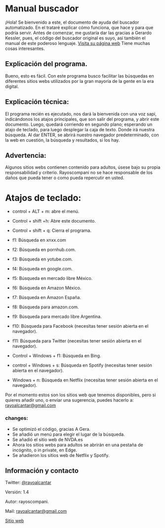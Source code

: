 # Manual buscador
¡Hola! Se bienvenido a este, el documento de ayuda del buscador automatizado.
En el trataré explicar cómo funciona, que hace y para que podría servir.
Antes de comenzar, me gustaría dar las gracias a Gerardo Kessler, pues, el código del  buscador original es suyo, así también el manual de este poderoso lenguaje.
[Visita su página web](https://reaperyotrasyerbas.com/index.php)
Tiene muchas cosas interesantes.

## Explicación del programa.

Bueno, esto es fácil. Con este programa busco facilitar las búsquedas en diferentes sitios webs utilizados por la gran mayoría de la gente en la era digital.

## Explicación técnica:

El programa recién es ejecutado, nos dará la bienvenida con una voz sapi, indicándonos los atajos principales, que son salir del programa, y abrir este documento.
Luego, quedará corriendo en segundo plano; esperando un atajo de teclado, para luego desplegar la caja de texto. Donde irá nuestra búsqueda. Al dar ENTER, se abrirá nuestro navegador predeterminado, con la web en cuestión, la búsqueda y resultados, si los hay.

## Advertencia:
Algunos sitios webs contienen contenido para adultos, úsese bajo su propia responsabilidad y criterio.
Rayoscompani no se hace responsable de los daños que pueda tener o como pueda repercutir en usted.

# Atajos de teclado:
* control + ALT + m: abre el menú.

* Control + shift +h: Abre este documento.
* Control + shift + q: Cierra el programa.
* f1: Búsqueda en xnxx.com
* f2: Búsqueda en pornhub.com.
* f3: Búsqueda en yotube.com.
* f4: Búsqueda en google.com.
* f5: Búsqueda en mercado libre México.

* f6: Búsqueda en Amazon México.
* f7: Búsqueda en Amazon España.
* f8: Búsqueda para amazon.com.
* f9: Búsqueda para mercado libre Argentina.
* f10: Búsqueda para Facebook (necesitas tener sesión abierta en el navegador).
* f11: Búsqueda para Twitter (necesitas tener sesión abierta en el navegador).
* Control + Windows + f1: Búsqueda en Bing.
* control + Windows + s: Búsqueda en Spotify (necesitas tener sesión abierta en el navegador).
* Windows + n: Búsqueda en Netflix (necesitas tener sesión abierta en el navegador).

Por el momento estos son los sitios web que tenemos disponibles, pero si quieres añadir uno, o enviar una sugerencia, puedes hacerlo a: rayoalcantar@gmail.com

### changes:
* Se optimizó el código, gracias A Gera.
* Se añadió un menú para elegir el lugar de la búsqueda.
* Se añadió el sitio web de NVDA.es
* Ahora los sitios webs para adultos se abrirán en una pestaña de incógnito, o in private, en Edge.
* Se añadieron los sitios web de Netflix y Spotify.

## Información y contacto

Twitter: [@rayoalcantar](https://twitter.com/rayoalcantar)

Versión: 1.4

Autor: rayoscompani.

Mail: [rayoalcantar@gmail.com](MailTo:rayoalcantar@gmail.com)

[Sitio web](http://rayoscompani.260mb.net/)

